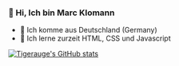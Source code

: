 ### 👋 Hi, Ich bin Marc Klomann
- 📍 Ich komme aus Deutschland (Germany)
- 🌱 Ich lerne zurzeit HTML, CSS und Javascript


[![Tigerauge's GitHub stats](https://github-readme-stats.vercel.app/api?username=Tigerauge&show_icons=true&locale=de&count_private=true)](https://github.com/anuraghazra/github-readme-stats)

<!---
SpeastTV/SpeastTV is a ✨ special ✨ repository because its `README.md` (this file) appears on your GitHub profile.
You can click the Preview link to take a look at your changes.
--->
